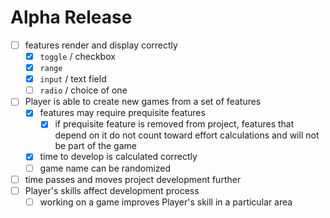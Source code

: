 # Alpha Release

- [ ] features render and display correctly
  - [x] `toggle` / checkbox
  - [x] `range`
  - [x] `input` / text field
  - [ ] `radio` / choice of one
- [ ] Player is able to create new games from a set of features
  - [x] features may require prequisite features
    - [x] if prequisite feature is removed from project, features that depend on it do not count toward effort calculations and will not be part of the game
  - [x] time to develop is calculated correctly
  - [ ] game name can be randomized
- [ ] time passes and moves project development further
- [ ] Player's skills affect development process
  - [ ] working on a game improves Player's skill in a particular area